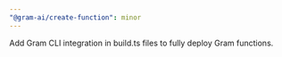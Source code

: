 ```yaml
---
"@gram-ai/create-function": minor
---
```


Add Gram CLI integration in build.ts files to fully deploy Gram functions.

